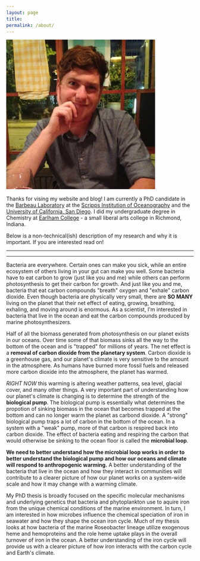```yaml
---
layout: page
title:
permalink: /about/
---
```

![desk](/images/me450.jpg)

Thanks for vising my website and blog! I am currently a PhD candidate in the [Barbeau Laboratory](https://scripps.ucsd.edu/labs/barbeau/) at the [Scripps Institution of Oceanography](https://scripps.ucsd.edu/) and the [University of California, San Diego](http://www.ucsd.edu/). I did my undergraduate degree in Chemistry at [Earlham College](http://www.earlham.edu/) - a small liberal arts college in Richmond, Indiana. 

Below is a non-technical(ish) description of my research and why it is important. If you are interested read on!
___
___
Bacteria are everywhere. Certain ones can make you sick, while an entire ecosystem of others living in your gut can make you well. Some bacteria have to eat carbon to grow (just like you and me) while others can perform photosynthesis to get their carbon for growth. And just like you and me, bacteria that eat carbon compounds "breath" oxygen and "exhale" carbon dioxide. Even though bacteria are physically very small, there are __SO MANY__ living on the planet that their net effect of eating, growing, breathing, exhaling, and moving around is enormous. As a scientist, I'm interested in bacteria that live in the ocean and eat the carbon compounds produced by marine photosynthesizers.

Half of all the biomass generated from photosynthesis on our planet exists in our oceans. Over time some of that biomass sinks all the way to the bottom of the ocean and is "trapped" for millions of years. The net effect is a __removal of carbon dioxide from the planetary system__. Carbon dioxide is a greenhouse gas, and our planet's climate is very sensitive to the amount in the atmosphere. As humans have burned more fossil fuels and released more carbon dioxide into the atmosphere, the planet has warmed. 

_RIGHT NOW_ this warming is altering weather patterns, sea level, glacial cover, and many other things. A very important part of understanding how our planet's climate is changing is to determine the strength of the __biological pump__. The biological pump is essentially what determines the propotion of sinking biomass in the ocean that becomes trapped at the bottom and can no longer warm the planet as carbond dioxide. A "strong" biological pump traps a lot of carbon in the bottom of the ocean. In a system with a "weak" pump, more of that carbon is respired back into carbon dioxide. The effect of bacteria eating and respiring the carbon that would otherwise be sinking to the ocean floor is called the __microbial loop__.

__We need to better understand how the microbial loop works in order to better understand the biological pump and how our oceans and climate will respond to anthropogenic warming.__ A better understanding of the bacteria that live in the ocean and how they interact in communities will contribute to a clearer picture of how our planet works on a system-wide scale and how it may change with a warming climate.

My PhD thesis is broadly focused on the specific molecular mechanisms and underlying genetics that bacteria and phytoplankton use to aquire iron from the unique chemical conditions of the marine environment. In turn, I am interested in how microbes influence the chemical speciation of iron in seawater and how they shape the ocean iron cycle. Much of my thesis looks at how bacteria of the marine Roseobacter lineage utilize exogenous heme and hemoproteins and the role heme uptake plays in the overall turnover of iron in the ocean. A better understanding of the iron cycle will provide us with a clearer picture of how iron interacts with the carbon cycle and Earth's climate.


